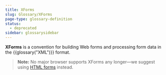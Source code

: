```yaml
---
title: XForms
slug: Glossary/XForms
page-type: glossary-definition
status:
  - deprecated
sidebar: glossarysidebar
---
```



**XForms** is a convention for building Web forms and processing form data in the {{glossary("XML")}} format.

> **Note:** No major browser supports XForms any longer—we suggest using [HTML forms](/en-US/docs/Learn/Forms) instead.
